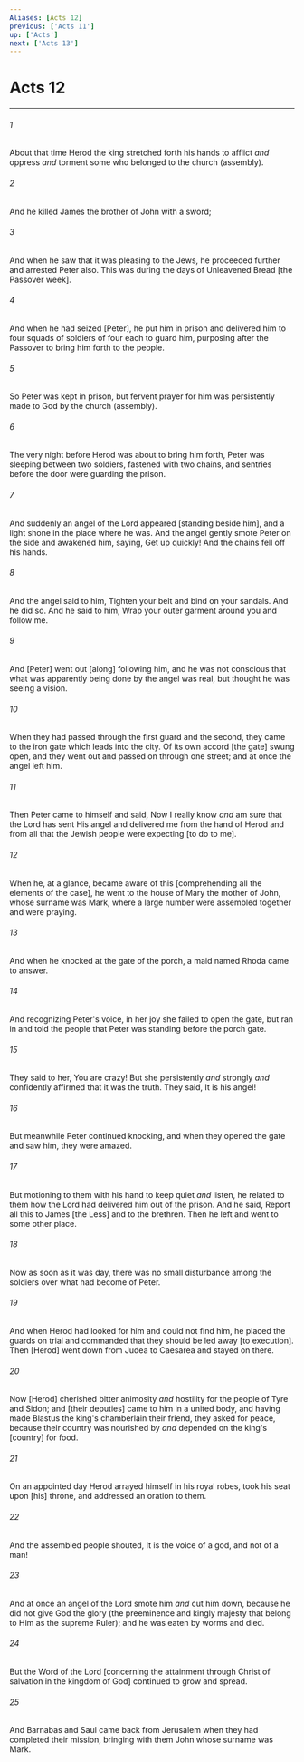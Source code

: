 ```yaml
---
Aliases: [Acts 12]
previous: ['Acts 11']
up: ['Acts']
next: ['Acts 13']
---
```

# Acts 12

***














###### 1 






About that time Herod the king stretched forth his hands to afflict _and_ oppress _and_ torment some who belonged to the church (assembly). 













###### 2 






And he killed James the brother of John with a sword; 













###### 3 






And when he saw that it was pleasing to the Jews, he proceeded further and arrested Peter also. This was during the days of Unleavened Bread [the Passover week]. 













###### 4 






And when he had seized [Peter], he put him in prison and delivered him to four squads of soldiers of four each to guard him, purposing after the Passover to bring him forth to the people. 













###### 5 






So Peter was kept in prison, but fervent prayer for him was persistently made to God by the church (assembly). 













###### 6 






The very night before Herod was about to bring him forth, Peter was sleeping between two soldiers, fastened with two chains, and sentries before the door were guarding the prison. 













###### 7 






And suddenly an angel of the Lord appeared [standing beside him], and a light shone in the place where he was. And the angel gently smote Peter on the side and awakened him, saying, Get up quickly! And the chains fell off his hands. 













###### 8 






And the angel said to him, Tighten your belt and bind on your sandals. And he did so. And he said to him, Wrap your outer garment around you and follow me. 













###### 9 






And [Peter] went out [along] following him, and he was not conscious that what was apparently being done by the angel was real, but thought he was seeing a vision. 













###### 10 






When they had passed through the first guard and the second, they came to the iron gate which leads into the city. Of its own accord [the gate] swung open, and they went out and passed on through one street; and at once the angel left him. 













###### 11 






Then Peter came to himself and said, Now I really know _and_ am sure that the Lord has sent His angel and delivered me from the hand of Herod and from all that the Jewish people were expecting [to do to me]. 













###### 12 






When he, at a glance, became aware of this [comprehending all the elements of the case], he went to the house of Mary the mother of John, whose surname was Mark, where a large number were assembled together and were praying. 













###### 13 






And when he knocked at the gate of the porch, a maid named Rhoda came to answer. 













###### 14 






And recognizing Peter's voice, in her joy she failed to open the gate, but ran in and told the people that Peter was standing before the porch gate. 













###### 15 






They said to her, You are crazy! But she persistently _and_ strongly _and_ confidently affirmed that it was the truth. They said, It is his angel! 













###### 16 






But meanwhile Peter continued knocking, and when they opened the gate and saw him, they were amazed. 













###### 17 






But motioning to them with his hand to keep quiet _and_ listen, he related to them how the Lord had delivered him out of the prison. And he said, Report all this to James [the Less] and to the brethren. Then he left and went to some other place. 













###### 18 






Now as soon as it was day, there was no small disturbance among the soldiers over what had become of Peter. 













###### 19 






And when Herod had looked for him and could not find him, he placed the guards on trial and commanded that they should be led away [to execution]. Then [Herod] went down from Judea to Caesarea and stayed on there. 













###### 20 






Now [Herod] cherished bitter animosity _and_ hostility for the people of Tyre and Sidon; and [their deputies] came to him in a united body, and having made Blastus the king's chamberlain their friend, they asked for peace, because their country was nourished by _and_ depended on the king's [country] for food. 













###### 21 






On an appointed day Herod arrayed himself in his royal robes, took his seat upon [his] throne, and addressed an oration to them. 













###### 22 






And the assembled people shouted, It is the voice of a god, and not of a man! 













###### 23 






And at once an angel of the Lord smote him _and_ cut him down, because he did not give God the glory (the preeminence and kingly majesty that belong to Him as the supreme Ruler); and he was eaten by worms and died. 













###### 24 






But the Word of the Lord [concerning the attainment through Christ of salvation in the kingdom of God] continued to grow and spread. 













###### 25 






And Barnabas and Saul came back from Jerusalem when they had completed their mission, bringing with them John whose surname was Mark.
